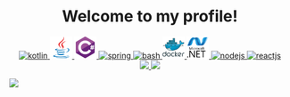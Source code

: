 <h1 align="center">Welcome to my profile!</h1>

<p align="center">
  <a href="https://kotlinlang.org" target="_blank" rel="noreferrer"> <img src="https://www.vectorlogo.zone/logos/kotlinlang/kotlinlang-icon.svg" alt="kotlin" width="40" height="40"/> </a> <a href="https://www.java.com" target="_blank" rel="noreferrer"> <img src="https://raw.githubusercontent.com/devicons/devicon/master/icons/java/java-original.svg" alt="java" width="40" height="40"/> <a href="https://www.w3schools.com/cs/" target="_blank" rel="noreferrer"> <img src="https://raw.githubusercontent.com/devicons/devicon/master/icons/csharp/csharp-original.svg" alt="csharp" width="40" height="40"/> </a> </a> <a href="https://spring.io/" target="_blank" rel="noreferrer"> <img src="https://www.vectorlogo.zone/logos/springio/springio-icon.svg" alt="spring" width="40" height="40"/> </a> <a href="https://www.gnu.org/software/bash/" target="_blank" rel="noreferrer"> <img src="https://www.vectorlogo.zone/logos/gnu_bash/gnu_bash-icon.svg" alt="bash" width="40" height="40"/> </a> <a href="https://www.docker.com/" target="_blank" rel="noreferrer"> <img src="https://raw.githubusercontent.com/devicons/devicon/master/icons/docker/docker-original-wordmark.svg" alt="docker" width="40" height="40"/> </a> <a href="https://dotnet.microsoft.com/" target="_blank" rel="noreferrer"> <img src="https://raw.githubusercontent.com/devicons/devicon/master/icons/dot-net/dot-net-original-wordmark.svg" alt="dotnet" width="40" height="40"/> </a><a href="https://nodejs.org/en/" rel="noreferrer" target="_blank" alt="NodeJS website"><img src="https://nodejs.org/static/images/logo.svg" alt="nodejs" width=50" height=50"/>  </a> 
<a href="https://reactjs.org/" rel="noreferrer" target="_blank" alt="ReactJS website"> <img src="https://upload.wikimedia.org/wikipedia/commons/thumb/a/a7/React-icon.svg/1280px-React-icon.svg.png" alt="reactjs" width="50" height=50"/>  </a>
</a>
  
  <br>
  

 <tr>
    <td align="center" style="padding=0;width=50%;">
      <a href="https://github.com/tyler27">
      <img src="https://github-readme-streak-stats.herokuapp.com?user=tyler27&theme=shades-of-purple&hide_border=true&dates=979797" />
    </td>
  </tr>
  
  <tr>
    <td align="center" style="padding=0;width=50%;">
      <a href="https://github.com/tyler27">
      <img src="https://github-readme-stats.vercel.app/api/?username=tyler27&theme=shades-of-purple&show_icons=true&hide_border=true&hide_title=true&count_private=true&include_all_commits=true&enable_animations=true" />
    </td>
  </tr>
  
 <a href="https://github.com/tyler27"><img src="https://github-readme-stats.vercel.app/api/top-langs/?username=tyler27" /></a>
</p>
